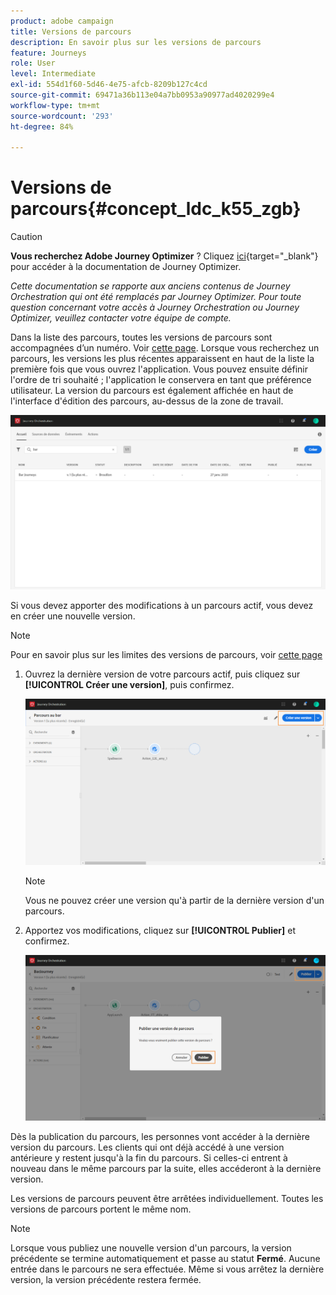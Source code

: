 ```yaml
---
product: adobe campaign
title: Versions de parcours
description: En savoir plus sur les versions de parcours
feature: Journeys
role: User
level: Intermediate
exl-id: 554d1f60-5d46-4e75-afcb-8209b127c4cd
source-git-commit: 69471a36b113e04a7bb0953a90977ad4020299e4
workflow-type: tm+mt
source-wordcount: '293'
ht-degree: 84%

---
```


# Versions de parcours{#concept_ldc_k55_zgb}


>[!CAUTION]
>
>**Vous recherchez Adobe Journey Optimizer** ? Cliquez [ici](https://experienceleague.adobe.com/fr/docs/journey-optimizer/using/ajo-home){target="_blank"} pour accéder à la documentation de Journey Optimizer.
>
>
>_Cette documentation se rapporte aux anciens contenus de Journey Orchestration qui ont été remplacés par Journey Optimizer. Pour toute question concernant votre accès à Journey Orchestration ou Journey Optimizer, veuillez contacter votre équipe de compte._


Dans la liste des parcours, toutes les versions de parcours sont accompagnées d’un numéro. Voir [cette page](../building-journeys/using-the-journey-designer.md). Lorsque vous recherchez un parcours, les versions les plus récentes apparaissent en haut de la liste la première fois que vous ouvrez l&#39;application. Vous pouvez ensuite définir l&#39;ordre de tri souhaité ; l&#39;application le conservera en tant que préférence utilisateur. La version du parcours est également affichée en haut de l&#39;interface d&#39;édition des parcours, au-dessus de la zone de travail.

![](../assets/journeyversions1.png)

Si vous devez apporter des modifications à un parcours actif, vous devez en créer une nouvelle version.

>[!NOTE]
>
>Pour en savoir plus sur les limites des versions de parcours, voir [cette page](../about/limitations.md#journey-versions-limitations)

1. Ouvrez la dernière version de votre parcours actif, puis cliquez sur **[!UICONTROL Créer une version]**, puis confirmez.

   ![](../assets/journeyversions2.png)

   >[!NOTE]
   >
   >Vous ne pouvez créer une version qu&#39;à partir de la dernière version d&#39;un parcours.

1. Apportez vos modifications, cliquez sur **[!UICONTROL Publier]** et confirmez.

   ![](../assets/journeyversions3.png)

Dès la publication du parcours, les personnes vont accéder à la dernière version du parcours. Les clients qui ont déjà accédé à une version antérieure y restent jusqu&#39;à la fin du parcours. Si celles-ci entrent à nouveau dans le même parcours par la suite, elles accéderont à la dernière version.

Les versions de parcours peuvent être arrêtées individuellement. Toutes les versions de parcours portent le même nom.

>[!NOTE]
>
>Lorsque vous publiez une nouvelle version d&#39;un parcours, la version précédente se termine automatiquement et passe au statut **Fermé**. Aucune entrée dans le parcours ne sera effectuée. Même si vous arrêtez la dernière version, la version précédente restera fermée.
